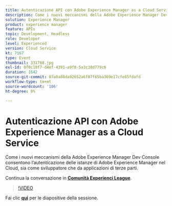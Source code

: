 ```yaml
---
title: Autenticazione API con Adobe Experience Manager as a Cloud Service
description: Come i nuovi meccanismi della Adobe Experience Manager Dev Console consentono l’autenticazione delle istanze di Adobe Experience Manager nel Cloud, sia come sviluppatore che da applicazioni di terze parti. Questa sessione è stata distribuita come parte dell’evento Contenuto Adobe Developers Live.
solution: Experience Manager
product: experience manager
feature: APIs
topic: Development, Headless
role: Developer
level: Experienced
version: Cloud Service
kt: 7167
type: Event
thumbnail: 331768.jpg
exl-id: 0f0c18f7-d4ef-4391-a9f8-5a3c38d779c6
duration: 1642
source-git-commit: 07a0a88da92652a6f07f65ba369e17cfe85fdafd
workflow-type: tm+mt
source-wordcount: '106'
ht-degree: 0%

---
```


# Autenticazione API con Adobe Experience Manager as a Cloud Service

Come i nuovi meccanismi della Adobe Experience Manager Dev Console consentono l’autenticazione delle istanze di Adobe Experience Manager nel Cloud, sia come sviluppatore che da applicazioni di terze parti.

Continua la conversazione in **[Comunità Experienci League](https://adobe.ly/36Yd3v6)**.

>[!VIDEO](https://video.tv.adobe.com/v/331768/?quality=12&learn=on&hidetitle=true)

Fai clic **[qui](/help/adobe-developers-live/assets/api-authentication.pdf)** per le diapositive della sessione.
